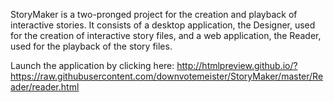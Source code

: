 StoryMaker is a two-pronged project for the creation and playback of interactive stories.  It consists of a desktop application, the Designer, used for the creation of interactive story files, and a web application, the Reader, used for the playback of the story files.

Launch the application by clicking here: http://htmlpreview.github.io/?https://raw.githubusercontent.com/downvotemeister/StoryMaker/master/Reader/reader.html